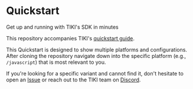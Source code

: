 # Quickstart
Get up and running with TIKI's SDK in minutes

This repository accompanies TIKI's [quickstart guide](https://mytiki.com/docs/quickstart).

This Quickstart is designed to show multiple platforms and configurations. After cloning the repository navigate down into the specific platform (e.g., `/javascript`) that is most relevant to you. 

If you're looking for a specific variant and cannot find it, don't hesitate to open an [Issue](https://github.com/tiki-dx/issues) or reach out to the TIKI team on [Discord](https://discord.gg/tiki).

